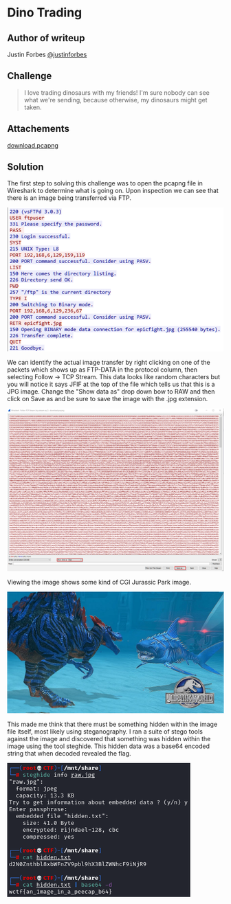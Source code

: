# Dino Trading

## Author of writeup

Justin Forbes [@justinforbes](https://twitter.com/justinforbes)

## Challenge

> I love trading dinosaurs with my friends! I'm sure nobody can see what we're sending, because otherwise, my dinosaurs might get taken.

## Attachements

[download.pcapng](../images/download.pcapng)

## Solution

The first step to solving this challenge was to open the pcapng file in Wireshark to determine what is going on. Upon inspection we can see that there is an image being transferred via FTP.

![ftp](../images/ftp.png)

We can identify the actual image transfer by right clicking on one of the packets which shows up as FTP-DATA in the protocol column, then selecting Follow -> TCP Stream. This data looks like random characters but you will notice it says JFIF at the top of the file which tells us that this is a JPG image. Change the "Show data as" drop down bow to RAW and then click on Save as and be sure to save the image with the .jpg extension.

![image extraction](../images/ftp_image.png)

Viewing the image shows some kind of CGI Jurassic Park image.

![ftp image](../images/wireshark.jpg)

This made me think that there must be something hidden within the image file itself, most likely using steganography. I ran a suite of stego tools against the image and discovered that something was hidden within the image using the tool steghide. This hidden data was a base64 encoded string that when decoded revealed the flag.

![flag](../images/dino_flag.png)
